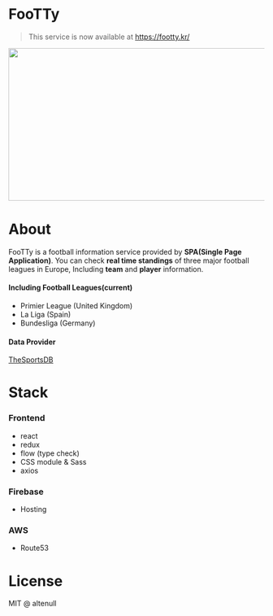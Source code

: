# FooTTy

> This service is now available at https://footty.kr/

<p align="center"><img src="https://footty.kr/ogimage.png" width="650" height="300"></p>

# About

FooTTy is a football information service provided by **SPA(Single Page Application)**.
You can check **real time standings** of three major football leagues in Europe, Including **team** and **player** information.

#### Including Football Leagues(current)
 - Primier League (United Kingdom)
 - La Liga (Spain)
 - Bundesliga (Germany)

#### Data Provider
[TheSportsDB](https://www.thesportsdb.com/)

# Stack

### Frontend

- react
- redux
- flow (type check)
- CSS module & Sass
- axios

### Firebase

- Hosting

### AWS

- Route53

# License
MIT @ altenull